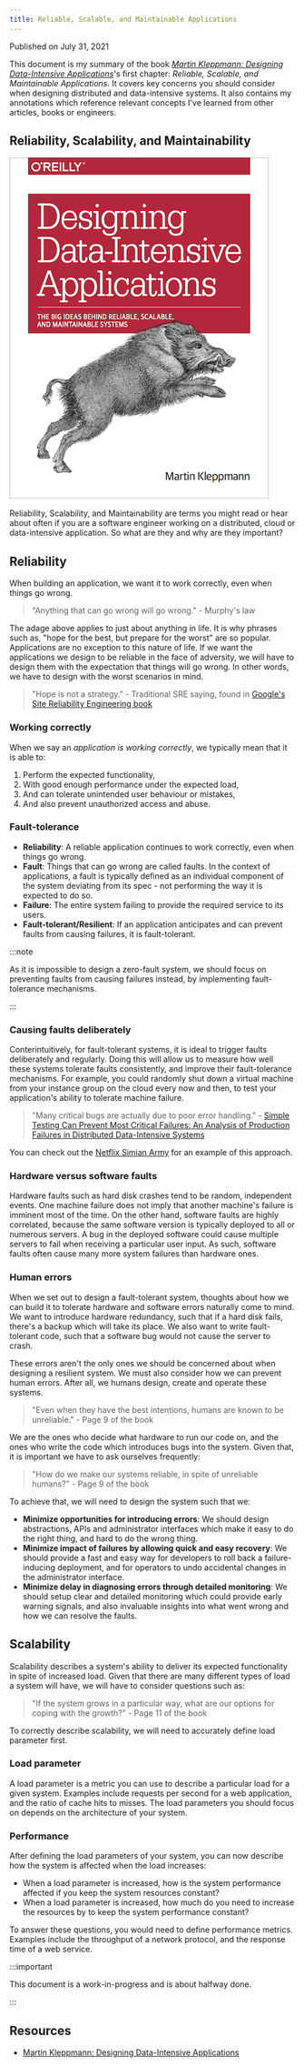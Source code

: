 ```yaml
---
title: Reliable, Scalable, and Maintainable Applications
---
```


Published on July 31, 2021

This document is my summary of the book _[Martin Kleppmann: Designing Data-Intensive Applications](https://dataintensive.net/)_'s first chapter: _Reliable, Scalable, and Maintainable Applications_. It covers key concerns you should consider when designing distributed and data-intensive systems. It also contains my annotations which reference relevant concepts I've learned from other articles, books or engineers.

## Reliability, Scalability, and Maintainability

![Designing Data-Intensive Applications](/img/docs/ddia.png)

Reliability, Scalability, and Maintainability are terms you might read or hear about often if you are a software engineer working on a distributed, cloud or data-intensive application. So what are they and why are they important?

## Reliability

When building an application, we want it to work correctly, even when things go wrong.

> "Anything that can go wrong will go wrong." - Murphy's law

The adage above applies to just about anything in life. It is why phrases such as, "hope for the best, but prepare for the worst" are so popular. Applications are no exception to this nature of life. If we want the applications we design to be reliable in the face of adversity, we will have to design them with the expectation that things will go wrong. In other words, we have to design with the worst scenarios in mind.

> "Hope is not a strategy." - Traditional SRE saying, found in [Google's Site Reliability Engineering book](https://sre.google/sre-book/introduction/)

### Working correctly

When we say an _application is working correctly_, we typically mean that it is able to:

1. Perform the expected functionality,
1. With good enough performance under the expected load,
1. And can tolerate unintended user behaviour or mistakes,
1. And also prevent unauthorized access and abuse.

### Fault-tolerance

- **Reliability**: A reliable application continues to work correctly, even when things go wrong.
- **Fault**: Things that can go wrong are called faults. In the context of applications, a fault is typically defined as an individual component of the system deviating from its spec - not performing the way it is expected to do so.
- **Failure**: The entire system failing to provide the required service to its users.
- **Fault-tolerant/Resilient**: If an application anticipates and can prevent faults from causing failures, it is fault-tolerant.

:::note

As it is impossible to design a zero-fault system, we should focus on preventing faults from causing failures instead, by implementing fault-tolerance mechanisms.

:::

### Causing faults deliberately

Conterintuitively, for fault-tolerant systems, it is ideal to trigger faults deliberately and regularly. Doing this will allow us to measure how well these systems tolerate faults consistently, and improve their fault-tolerance mechanisms. For example, you could randomly shut down a virtual machine from your instance group on the cloud every now and then, to test your application's ability to tolerate machine failure.

> "Many critical bugs are actually due to poor error handling." - [Simple Testing Can Prevent Most Critical Failures: An Analysis of Production Failures in Distributed Data-Intensive Systems](https://www.usenix.org/system/files/conference/osdi14/osdi14-paper-yuan.pdf)

You can check out the [Netflix Simian Army](https://netflixtechblog.com/tagged/chaos-monkey) for an example of this approach.

### Hardware versus software faults

Hardware faults such as hard disk crashes tend to be random, independent events. One machine failure does not imply that another machine's failure is imminent most of the time. On the other hand, software faults are highly correlated, because the same software version is typically deployed to all or numerous servers. A bug in the deployed software could cause multiple servers to fail when receiving a particular user input. As such, software faults often cause many more system failures than hardware ones.

### Human errors

When we set out to design a fault-tolerant system, thoughts about how we can build it to tolerate hardware and software errors naturally come to mind. We want to introduce hardware redundancy, such that if a hard disk fails, there's a backup which will take its place. We also want to write fault-tolerant code, such that a software bug would not cause the server to crash.

These errors aren't the only ones we should be concerned about when designing a resilient system. We must also consider how we can prevent human errors. After all, we humans design, create and operate these systems.

> "Even when they have the best intentions, humans are known to be unreliable." - Page 9 of the book

We are the ones who decide what hardware to run our code on, and the ones who write the code which introduces bugs into the system. Given that, it is important we have to ask ourselves frequently:

> "How do we make our systems reliable, in spite of unreliable humans?" - Page 9 of the book

To achieve that, we will need to design the system such that we:

- **Minimize opportunities for introducing errors**: We should design abstractions, APIs and administrator interfaces which make it easy to do the right thing, and hard to do the wrong thing.
- **Minimize impact of failures by allowing quick and easy recovery**: We should provide a fast and easy way for developers to roll back a failure-inducing deployment, and for operators to undo accidental changes in the administrator interface.
- **Minimize delay in diagnosing errors through detailed monitoring**: We should setup clear and detailed monitoring which could provide early warning signals, and also invaluable insights into what went wrong and how we can resolve the faults.

## Scalability

Scalability describes a system's ability to deliver its expected functionality in spite of increased load. Given that there are many different types of load a system will have, we will have to consider questions such as:

> "If the system grows in a particular way, what are our options for coping with the growth?" - Page 11 of the book

To correctly describe scalability, we will need to accurately define load parameter first.

### Load parameter

A load parameter is a metric you can use to describe a particular load for a given system. Examples include requests per second for a web application, and the ratio of cache hits to misses. The load parameters you should focus on depends on the architecture of your system.

### Performance

After defining the load parameters of your system, you can now describe how the system is affected when the load increases:

- When a load parameter is increased, how is the system performance affected if you keep the system resources constant?
- When a load parameter is increased, how much do you need to increase the resources by to keep the system performance constant?

To answer these questions, you would need to define performance metrics. Examples include the throughput of a network protocol, and the response time of a web service.

:::important

This document is a work-in-progress and is about halfway done.

:::

## Resources

- [Martin Kleppmann: Designing Data-Intensive Applications](https://dataintensive.net/)
